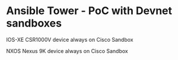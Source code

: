 # Ansible Tower - PoC with Devnet sandboxes

IOS-XE CSR1000V device always on Cisco Sandbox

NXOS Nexus 9K device always on Cisco Sandbox
